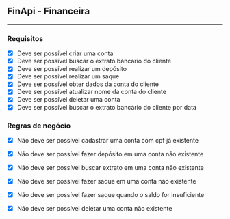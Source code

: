 ## FinApi - Financeira 

--- 


### Requisitos

- [X] Deve ser possível criar uma conta
- [X] Deve ser possível buscar o extrato báncario do cliente 
- [X] Deve ser possível realizar um depósito 
- [X] Deve ser possível realizar um saque 
- [X] Deve ser possível obter dados da conta do cliente
- [X] Deve ser possível atualizar nome da conta do cliente 
- [X] Deve ser possível deletar uma conta
- [X] Deve ser possível buscar o extrato bancário do cliente por data 

### Regras de negócio 

- [X] Não deve ser possível cadastrar uma conta com cpf já existente 
- [X] Não deve ser possível fazer depósito em uma conta não existente 
- [X] Não deve ser possível buscar extrato em uma conta não existente 
- [X] Não deve ser possível fazer saque em uma conta não existente 
- [X] Não deve ser possível fazer saque quando o saldo for insuficiente 
- [X] Não deve ser possível deletar uma conta não existente 
 
